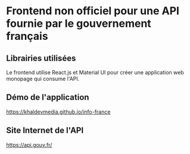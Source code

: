 # Frontend non officiel pour une API fournie par le gouvernement français

## Librairies utilisées

Le frontend utilise React.js et Material UI pour créer une application web monopage qui consume l'API.

## Démo de l'application

<https://khaldevmedia.github.io/info-france>

## Site Internet de l'API

<https://api.gouv.fr/>
